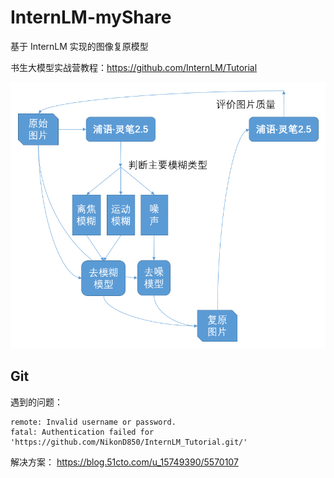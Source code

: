 # InternLM-myShare

基于 InternLM 实现的图像复原模型

书生大模型实战营教程：https://github.com/InternLM/Tutorial

![流程图](./restoration.png)

## Git

遇到的问题：

```
remote: Invalid username or password.
fatal: Authentication failed for 'https://github.com/NikonD850/InternLM_Tutorial.git/'
```

解决方案：
https://blog.51cto.com/u_15749390/5570107
